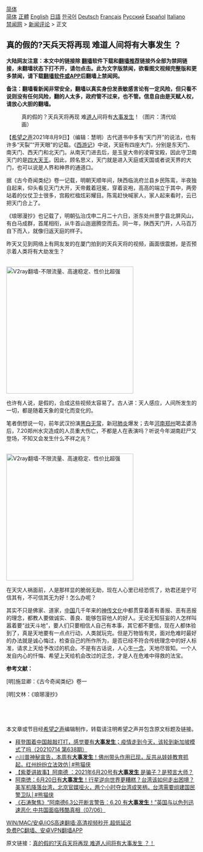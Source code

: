  <!-- 面包屑导航 --> <div class="breadcrumb"><!-- GTranslate: https://gtranslate.io/ -->  <div class="switcher notranslate">  <div class="selected">  <a href="#" onclick="return false;"> 简体</a>  </div>  <div class="option">  <a href="https://www.bannedbook.org" onclick="doGTranslate('zh-CN|zh-CN');jQuery('div.switcher div.selected a').html(jQuery(this).html());return false;" title="简体中文" class="nturl selected"> 简体</a>  <a href="https://www.bannedbook.org/zh-tw/" onclick="doGTranslate('zh-CN|zh-TW');jQuery('div.switcher div.selected a').html(jQuery(this).html());return false;" title="繁體中文" class="nturl"> 正體</a>  <a href="https://www.bannedbook.org/en/" onclick="doGTranslate('zh-CN|en');jQuery('div.switcher div.selected a').html(jQuery(this).html());return false;" title="English" class="nturl"> English</a>  <a href="https://www.bannedbook.org/ja/" onclick="doGTranslate('zh-CN|ja');jQuery('div.switcher div.selected a').html(jQuery(this).html());return false;" title="日本語" class="nturl"> 日語</a>  <a href="https://www.bannedbook.org/ko/" onclick="doGTranslate('zh-CN|ko');jQuery('div.switcher div.selected a').html(jQuery(this).html());return false;" title="한국어" class="nturl"> 한국어</a>  <a href="https://www.bannedbook.org/de/" onclick="doGTranslate('zh-CN|de');jQuery('div.switcher div.selected a').html(jQuery(this).html());return false;" title="Deutsch" class="nturl"> Deutsch</a>  <a href="https://www.bannedbook.org/fr/" onclick="doGTranslate('zh-CN|fr');jQuery('div.switcher div.selected a').html(jQuery(this).html());return false;" title="Français" class="nturl"> Français</a>  <a href="https://www.bannedbook.org/ru/" onclick="doGTranslate('zh-CN|ru');jQuery('div.switcher div.selected a').html(jQuery(this).html());return false;" title="Русский" class="nturl"> Русский</a>  <a href="https://www.bannedbook.org/es/" onclick="doGTranslate('zh-CN|es');jQuery('div.switcher div.selected a').html(jQuery(this).html());return false;" title="Español" class="nturl"> Español</a>  <a href="https://www.bannedbook.org/it/" onclick="doGTranslate('zh-CN|it');jQuery('div.switcher div.selected a').html(jQuery(this).html());return false;" title="Italiano" class="nturl"> Italiano</a>  </div>  </div>      <div class='breadcrumb-sub'><!-- Breadcrumb NavXT 6.3.0 --> <a href="https://www.bannedbook.org/" class="home">禁闻网</a> &gt; <a href="https://www.bannedbook.org/bnews/comments/" class="category">新闻评论</a> &gt; 正文</div></div><h2>真的假的?天兵天将再现 难道人间将有大事发生 ？</h2> <p class="notice"><b>大陆网友注意：本文中的链接除 <a href="https://github.com/bannedbook/fanqiang" >翻墙</a>软件下载和<a href="https://github.com/killgcd/justmysocks/blob/master/README.md">翻墙推荐</a>链接外全部为禁网链接，未翻墙状态下打不开，请勿点击。此为文字版禁闻，欲看图文视频完整版和更多禁闻，请下载<a href="https://github.com/bannedbook/fanqiang">翻墙软件或APP</a>后翻墙上禁闻网。</p><p>备注：翻墙看新闻非常安全，翻墙以真实身份发表敏感言论有一定风险，但只看不说则没有任何风险，翻的人太多，政府管不过来，也不管。信息自由是天赋人权，请放心大胆的翻墙。</b></p>  <div class="entry"> <figure><figcaption>真的假的？天兵天将再现 难<a href="https://www.bannedbook.org/bnews/tag/%e9%81%93%e4%ba%ba/" class="st_tag internal_tag" rel="tag" title="标签 道人 下的日志">道人</a>间将有<a href="https://www.bannedbook.org/bnews/tag/%E5%A4%A7%E4%BA%8B%E5%8F%91%E7%94%9F/" class="st_tag internal_tag" rel="tag" title="标签 大事发生 下的日志">大事发生</a>！（图片：清代绘画）</figcaption></figure> <p>【<span class='wp_keywordlink_affiliate'><a href="https://www.soundofhope.org" title="希望之声" target="_blank">希望之声</a></span>2021年8月9日】（编辑：慧明）古代道书中多有“天门开”的说法，也有许多“天裂”“开天眼”的记载。《<span class='wp_keywordlink'><a href="https://www.bannedbook.org/forum24/topic1503.html" title="深度揭秘《西游记》蕴含的玄机" target="_blank">西游记</a></span>》中说，天庭有四座大门，分别是东天门、南天门、西天门和北天门。从南天门进去后，是玉皇大帝的凌霄宝殿，因此守卫南天门的是<a href="https://www.bannedbook.org/bnews/tag/%e5%9b%9b%e5%a4%a7%e5%a4%a9%e7%8e%8b/" class="st_tag internal_tag" rel="tag" title="标签 四大天王 下的日志">四大天王</a>。因此，顾名思义，天门就是进入天庭或天国或者说天界的大门，也可以说是人界和神界的通道口。</p> <p>据《古今奇闻类纪》卷一记载，明朝天顺年间，陕西临洮府兰县乡民陈鸾，半夜独自起来，仰头看见天门大开，天帝戴着冠冕，穿着衮袍，高高的端立于其中，两旁站着的仪仗卫士很多，宫殿栏楹炫彩耀目。陈鸾赶快喊家人，家人起来看时，云已把天门合上了。</p> <p>《琅琊漫抄》也记载了，明朝弘治戊申二月二十六日，浙东处州景宁县北屏风山，有白马成群，首尾相衔，从牛首山迤逦腾空而去。同一年，陕西天门开，人马百万自下而入，就像归返天庭的样子。</p> <p>昨天又见到网络上有网友发的在厦门拍到的天兵天将的视频，画面很震撼，是否预示着人类将有大劫发生？</p>  <p><br/><a href="https://github.com/bannedbook/fanqiang/wiki/V2ray%E6%9C%BA%E5%9C%BA"><img src="https://raw.githubusercontent.com/bannedbook/fanqiang/master/v2ss/images/v2free.jpg" width="336" alt="V2ray翻墙-不限流量、高速稳定、性价比超强"></a><br/></p> <p>也许有人说，是假的，合成这些视频太容易了。古人讲：天人感应，人间所发生的一切，都是随着天象的变化而变化的。</p> <p>笔者倒想说一句，前年武汉扮演<a href="https://www.bannedbook.org/bnews/tag/%e9%bb%91%e7%99%bd%e6%97%a0%e5%b8%b8/" class="st_tag internal_tag" rel="tag" title="标签 黑白无常 下的日志">黑白无常</a>，新冠<a href="https://www.bannedbook.org/bnews/tag/%e8%82%ba%e7%82%8e/" class="st_tag internal_tag" rel="tag" title="标签 肺炎 下的日志">肺炎</a>爆发；去年<a href="https://www.bannedbook.org/bnews/tag/%E6%B2%B3%E5%8D%97%E9%83%91%E5%B7%9E/" class="st_tag internal_tag" rel="tag" title="标签 河南郑州 下的日志">河南郑州</a>喝孟婆汤后，7.20郑州水灾造成的人员重大伤亡，不都是人在表演吗？听说今年湖南赶尸又登场，不知又会发生什么不祥之兆？</p> <p><br/><a href="https://github.com/bannedbook/fanqiang/wiki/V2ray%E6%9C%BA%E5%9C%BA"><img src="https://raw.githubusercontent.com/bannedbook/fanqiang/master/v2ss/images/v2free.jpg" width="336" alt="V2ray翻墙-不限流量、高速稳定、性价比超强"></a><br/></p>  <p>在天灾人祸面前，人是那样显的脆弱无助，现在人心里已经恐慌了，劝君还是宁可信其有，不可信其无为好！怎么办呢？</p> <p>其实不只是佛家、道家，<span class='wp_keywordlink_affiliate'><a href="https://www.bannedbook.org/" title="中国" target="_blank">中国</a></span>几千年来的<span class='wp_keywordlink'><a href="https://www.bannedbook.org/forum3/topic152.html" title="神传文化" target="_blank">神传文化</a></span>中都贯穿着善有善报、恶有恶报的理念，都教人要做诚实、善良、能够包容他人的好人。无论无知狂妄的人怎样叫嚣着要“战天斗地”，要人们只要相信人自己有本事，其它都不要信，现在人都体验到了，真是天地要有一点点行动，人类就玩完。但是万物皆有灵，面对危难时最好的办法就是诚心悔过，检查自己的所作所为，是否已经不符合传统理念中的好人标准，请求上天给予改过的机会。不是有古话说，人心生<span class='wp_keywordlink'><a href="https://www.bannedbook.org/forum2/topic13.html" title="小冊子：一念決定未來（更新版）" target="_blank">一念</a></span>，天地尽皆知。一个人发自内心的忏悔、希望上天给机会改过的正念，才是人在危难中得救的法宝。</p> <p><strong>参考文献：</strong></p> <p>[明]施显卿：《古今奇闻类纪》卷一</p>  <p>[明]文林：《琅琊漫抄》</p> <h2> </h2> <p>本文章或节目经<a href="https://www.bannedbook.org/bnews/tag/%e5%b8%8c%e6%9c%9b%e4%b9%8b%e5%a3%b0/" class="st_tag internal_tag" rel="tag" title="标签 希望之声 下的日志">希望之声</a>编辑制作，转载请注明希望之声并包含原文标题及链接。 </p> <ul class='op-related-articles' title='相关阅读'> <li><a href='https://www.bannedbook.org/bnews/bannedvideo/20210714/1586940.html' target='_blank'>拜登围着中国敲敲打打，感觉要有<b>大事发生</b>；疫情走到今天，该轮到新加坡模式了吗（20210714 第638期）</a></li> <li><a href='https://www.bannedbook.org/bnews/comments/20210630/1577071.html' target='_blank'>🔥川普神秘宣告，本周有<b>大事发生</b>！佛州带头作用已现，反共从娃娃教育抓起，红州纷纷立法效仿│#熊猫侠</a></li> <li><a href='https://www.bannedbook.org/bnews/comments/20210617/1568195.html' target='_blank'>【紫菱讲故事】阿南德 ：2021年6月20号有<b>大事发生</b> 是骗子？是预言大师？</a></li> <li><a href='https://www.bannedbook.org/bnews/comments/20210609/1563280.html' target='_blank'>阿南徳：6月20日有<b>大事发生</b>！行星逆向世界更糟糕？台湾该如何走出困境？美军机降落台湾，北京官媒哑火，两个小时夺台湾成笑柄，台湾需要组建国民警卫队│#熊猫侠</a></li> <li><a href='https://www.bannedbook.org/bnews/bannedvideo/20210607/1561894.html' target='_blank'>《石涛聚焦》“阿南德6.3公开断言警告：6.20 有<b>大事发生</b>！”英国与以色列迅速恶化 中共国面临残酷真相（07/06）</a></li> </ul> <p class="texttj"> <a href="https://github.com/bannedbook/fanqiang/wiki/V2ray%E6%9C%BA%E5%9C%BA" target="_blank">WIN/MAC/安卓/iOS高速翻墙:高清视频秒开,超低延迟</a><br/> <a href="https://github.com/bannedbook/fanqiang/wiki/%E7%A6%81%E9%97%BB%E7%BD%91%E5%AE%89%E5%8D%93%E7%BF%BB%E5%A2%99%E6%96%B0%E9%97%BBAPP" target="_blank">免费PC翻墙、安卓VPN翻墙APP</a></p><p>原文链接：<a class="src_link"  href="https://www.soundofhope.org/post/533621" target="_blank">真的假的?天兵天将再现 难道人间将有大事发生 ？！</a></p> <a name='sharetosocial'></a>  <div style="margin-bottom:5px;padding-bottom:5px;clear:both"> <div id="archive-pix-1" class="banner-ads"> <!-- AuctionX Display platform tag START --> <div id="26318x728x90x621x_ADSLOT2" clicktrack="%%CLICK_URL_ESC%%"></div> <!-- AuctionX Display platform tag END --> </div> <div id="archive-pix-2" class="banner-ads"> <!-- AuctionX Display platform tag START --> <div id="26315x300x250x621x_ADSLOT2" clicktrack="%%CLICK_URL_ESC%%"></div> <!-- AuctionX Display platform tag END --> </div> </div>  <div id="archive-pix-1" class="banner-ads"> <!-- AuctionX Display platform tag START --> <div id="26318x728x90x621x_ADSLOT3" clicktrack="%%CLICK_URL_ESC%%"></div> <!-- AuctionX Display platform tag END --> </div> </div><!--END ENTRY--> 